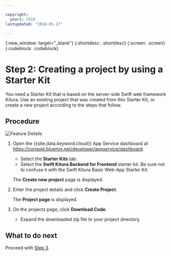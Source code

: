 ```yaml
---

copyright:
  years: 2018
lastupdated: "2018-05-27"

---
```


{:new_window: target="_blank"}
{:shortdesc: .shortdesc}
{:screen: .screen}
{:codeblock: .codeblock}

# Step 2: Creating a project by using a Starter Kit

You need a Starter Kit that is based on the server-side Swift web framework Kitura. 
Use an existing project that was created from this Starter Kit, or create a new project 
according to the steps that follow.

## Procedure

![Feature Details](videos/StarterKit.gif)

1. Open the {{site.data.keyword.cloud}} App Service dashboard at https://console.bluemix.net/developer/appservice/dashboard.
    * Select the **Starter Kits** tab.
    * Select the **Swift Kitura Backend for Frontend** starter kit. Be sure not to confuse it with the Swift Kitura Basic Web-App Starter Kit.

    The **Create new project** page is displayed.

2. Enter the project details and click **Create Project**.

    The **Project page** is displayed.

3. On the projects page, click **Download Code**.
    * Expand the downloaded zip file to your project directory.

## What to do next

Proceed with [Step 3](use-step3.html).

